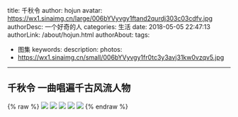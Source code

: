 title: 千秋令
author: hojun
avatar: https://wx1.sinaimg.cn/large/006bYVyvgy1ftand2qurdj303c03cdfv.jpg
authorDesc: 一个好奇的人
categories: 生活
date: 2018-05-05 22:47:13
authorLink: /about/hojun.html
authorAbout:
tags:
 - 图集
keywords:
description:
photos:
 - https://wx1.sinaimg.cn/small/006bYVyvgy1fr0tc3y3avj31kw0vzqv5.jpg
---
## 千秋令 一曲唱遍千古风流人物
{% raw %}
<img class="hj_img" src="https://wx1.sinaimg.cn/large/006bYVyvgy1fr0tc3y3avj31kw0vzqv5.jpg">
<img class="hj_img" src="https://wx4.sinaimg.cn/large/006bYVyvgy1fr0ufullbkj31kw0vz4qq.jpg">
<img class="hj_img" src="https://wx4.sinaimg.cn/large/006bYVyvgy1fr0ug1074xj31kw0vr4qp.jpg">
<img class="hj_img" src="https://wx2.sinaimg.cn/large/006bYVyvgy1fr0ugfyw4aj31kw0vue82.jpg">
<img class="hj_img" src="https://wx4.sinaimg.cn/large/006bYVyvgy1fr0ug8ds8xj31kw0vxqv5.jpg">
{% endraw %}